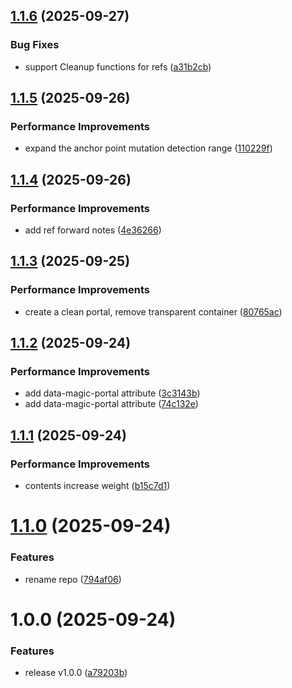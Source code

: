 ## [1.1.6](https://github.com/molvqingtai/react-magic-portal/compare/v1.1.5...v1.1.6) (2025-09-27)


### Bug Fixes

* support Cleanup functions for refs ([a31b2cb](https://github.com/molvqingtai/react-magic-portal/commit/a31b2cb6323b1fc2d38836ec22ef99c9456901e2))

## [1.1.5](https://github.com/molvqingtai/react-magic-portal/compare/v1.1.4...v1.1.5) (2025-09-26)


### Performance Improvements

* expand the anchor point mutation detection range ([110229f](https://github.com/molvqingtai/react-magic-portal/commit/110229f438cff2674625ab49438b9cb41eab76ee))

## [1.1.4](https://github.com/molvqingtai/react-magic-portal/compare/v1.1.3...v1.1.4) (2025-09-26)


### Performance Improvements

* add ref forward notes ([4e36266](https://github.com/molvqingtai/react-magic-portal/commit/4e36266df2724c2c463e8877fd9d424c796aa6da))

## [1.1.3](https://github.com/molvqingtai/react-magic-portal/compare/v1.1.2...v1.1.3) (2025-09-25)


### Performance Improvements

* create a clean portal, remove transparent container ([80765ac](https://github.com/molvqingtai/react-magic-portal/commit/80765acd2084430ae0f4559f4e99b07fc6a02451))

## [1.1.2](https://github.com/molvqingtai/react-magic-portal/compare/v1.1.1...v1.1.2) (2025-09-24)


### Performance Improvements

* add data-magic-portal attribute ([3c3143b](https://github.com/molvqingtai/react-magic-portal/commit/3c3143be2b5d539fdbbba6bb73a006bfd133e679))
* add data-magic-portal attribute ([74c132e](https://github.com/molvqingtai/react-magic-portal/commit/74c132ecfc37b56102623e75ad2351b167cad7a0))

## [1.1.1](https://github.com/molvqingtai/react-magic-portal/compare/v1.1.0...v1.1.1) (2025-09-24)


### Performance Improvements

* contents increase weight ([b15c7d1](https://github.com/molvqingtai/react-magic-portal/commit/b15c7d12dd9cca0b2dba3e1e693c177d221e4b1f))

# [1.1.0](https://github.com/molvqingtai/react-magic-portal/compare/v1.0.0...v1.1.0) (2025-09-24)


### Features

* rename repo ([794af06](https://github.com/molvqingtai/react-magic-portal/commit/794af06f683a6c330132fbb2951b3abf39f167df))

# 1.0.0 (2025-09-24)


### Features

* release v1.0.0 ([a79203b](https://github.com/molvqingtai/react-dynamic-portal/commit/a79203b02295e0cb40404ce7a208667410b42054))
